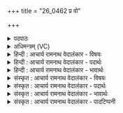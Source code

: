 +++
title = "26_0462 प्र वो"

+++
<details><summary>पदपाठः</summary>

प्र꣢। वः꣣। महे꣢। म꣣त꣡यः꣢। य꣣न्तु। वि꣡ष्ण꣢꣯वे। म꣣रु꣡त्व꣢ते। गि꣣रिजाः꣢। गि꣣रि। जाः꣢। ए꣣वया꣡म꣢रुत्। ए꣣वया꣢। म꣣रुत्। प्र꣢। श꣡र्धा꣢꣯य। प्र। य꣡ज्य꣢꣯वे। सु꣣खाद꣡ये꣢। सु꣣। खाद꣡ये꣢। त꣣व꣡से꣢। भ꣣न्द꣡दि꣢ष्टये। भ꣣न्द꣢त्। इ꣣ष्टये। धु꣡नि꣢꣯व्रताय। धु꣡नि꣢꣯। व्र꣣ताय। श꣡व꣢꣯से। ४६२।
</details>

<details><summary>अधिमन्त्रम् (VC)</summary>

- मरुतः
- एवयामरुदात्रेयः
- अतिजगती
- निषादः
- ऐन्द्रं काण्डम्
</details>

<details><summary>हिन्दी : आचार्य रामनाथ वेदालंकार - विषयः</summary>

अगले मन्त्र के देवता ‘मरुतः’ हैं। इसमें विष्णु और मरुतों की सहायता से आत्मिक और राष्ट्रिय उत्कर्ष पाने की प्रेरणा है।
</details>

<details><summary>हिन्दी : आचार्य रामनाथ वेदालंकार - पदार्थः</summary>

पदार्थान्वयभाषाः -  प्रथम—अध्यात्म-पक्ष में। हे साथियों ! (महे) महान्, (मरुत्वते) प्राणयुक्त (विष्णवे) सारे शरीर में व्याप्त क्रियावाले अपने जीवात्मा के प्रोत्साहनार्थ (वः) तुम्हारी (मतयः) बुद्धियाँ वा वाणियाँ (प्र यन्तु) प्रवृत्त हों, जो जीवात्मा (गिरिजाः) पर्वत-सदृश शरीर में जन्मा हुआ और (यवयामरुत्) वेगवान् प्राणवाला है। (यज्यवे) शरीर-सञ्चालन रूप यज्ञ के कर्ता, (सुखादये) रोग आदियों को पूर्णतः खा जानेवाले (तवसे) शरीर से वृद्धिशील, (भन्ददिष्टये) सुखजनक शतायुष्य रूप इष्टि को करनेवाले, (धुनिव्रताय) शारीरिक और मानसिक दोषों को कंपित करनेवाले कर्म से युक्त (शवसे) बलवान् (शर्धाय) प्राणबल को पाने के लिए भी, तुम्हारी बुद्धियाँ वा वाणियाँ (प्र प्र यन्तु) प्रकृष्ट रूप से प्रवृत्त हों ॥ द्वितीय—राष्ट्र के पक्ष में। हे राष्ट्रवासियो ! (महे) महान् (मरुत्वते) प्रशस्त योद्धा सैनिकों से युक्त (विष्णवे) यानों द्वारा जल, स्थल, अन्तरिक्ष तीनों स्थानों में व्याप्त होनेवाले राजा के लिए (वः) तुम्हारी (मतयः) वाणियाँ (प्र यन्तु) प्रवृत्त हों, जो राजा (गिरिजाः) पर्वततुल्य सर्वोच्च पद पर अभिषिक्त और (एवया-मरुत्) वेगवान् सैनिकोंवाला है। और (यज्यवे) राष्ट्ररक्षा-रूप यज्ञ के अनुष्ठाता, (सुखादये) उत्कृष्ट पादत्राणों और हस्तत्राणों से युक्त, (तवसे) गतिमान्, कर्मण्य, (भन्ददिष्टये) संग्रामरूप यज्ञ से सुख पानेवाले, (धुनिव्रताय) शत्रुप्रकम्पक कर्मोंवाले, (शवसे) बलवान् (शर्धाय) वीर योद्धाओं के सैन्य के लिए भी, तुम्हारी वाणियाँ (प्र प्र यन्तु) अतिशय प्रवृत्त हों, अर्थात् तुम राजा की तथा उसके सैन्यगण की प्रशंसा करो और उन्हें उत्तम उद्बोधन दो ॥६॥ इस मन्त्र में श्लेषालङ्कार है ॥६॥
</details>

<details><summary>हिन्दी : आचार्य रामनाथ वेदालंकार - भावार्थः</summary>

भावार्थभाषाः -  मनुष्य जब प्राणायाम से शारीरिक और मानसिक दोषों को जलाकर आत्मिक बल बढ़ाते हैं, तब सब सिद्धियाँ उन्हें हस्तगत हो जाती हैं। वैसे ही राष्ट्र के वीर सैनिक सब शत्रुओं को कँपा कर जब राजा के बल को बढ़ाते हैं, तब राष्ट्र में सब उन्नतियाँ भासित होने लगती हैं ॥६॥
</details>

<details><summary>संस्कृत : आचार्य रामनाथ वेदालंकार - विषयः</summary>

अथ मरुतो देवताः। विष्णोर्मरुतां च साहाय्येनात्मिकं राष्ट्रियं चोत्कर्षं प्राप्तुं प्रेरयति।
</details>

<details><summary>संस्कृत : आचार्य रामनाथ वेदालंकार - पदार्थः</summary>

पदार्थान्वयभाषाः -  प्रथमः—अध्यात्मपरः। हे सखायः ! (महे) महते, (मरुत्वते) प्राणवते (विष्णवे) सर्वस्मिन् शरीरे व्याप्तक्रियाय जीवात्मना जीवात्मनः प्रोत्साहनायेत्यर्थः (वः) युष्माकम् (मतयः) बुद्धयः वाचो वा। वाग् वै मतिः। श० ८।१।२।७। (प्र यन्तु) प्रवर्तन्ताम्, यः विष्णुः जीवात्मा (गिरिजाः) गिरौ पर्वतवद् विद्यमाने देहे गृहीतजन्मा, (एवयामरुत्) वेगवत्प्राणश्च वर्तते। एवेन वेगेन यान्तीति एवयाः। एवयाः वेगगामिनः मरुतः प्राणाः सहचराः यस्य स एवयामरुत्। किञ्च, (यज्यवे) शरीरसञ्चालनरूपयज्ञकर्त्रे, (सुखादये) रोगादीनां सुभक्षकाय, (तवसे) शरीरेण वृद्धिशीलाय। तौति वर्द्धते इति तवाः तस्मै। तु गतिवृद्धिहिंसासु सौत्रो धातुः, तत औणादिकः असुन् प्रत्ययः. (भन्ददिष्टये) भन्दन्ती सुखयन्ती इष्टिः शतसंवत्सरजीवनरूपा यस्मात् तस्मै, (धुनिव्रताय) धुनि शारीरमानसदोषप्रकम्पकं व्रतं कर्म यस्य तस्मै, (शवसे) बलवते (शर्धाय) मारुताय गणाय प्राणसमूहाय। शृधु प्रसहने चुरादिः, शर्धयति प्रसहते इति शर्धः तस्मै। वः मतयः बुद्धयो वाचो वा (प्र प्र) प्र यन्तु, प्र यन्तु, प्रकर्षेण प्रवर्तन्ताम् ॥ अथ द्वितीयः—राष्ट्रपरः। हे राष्ट्रवासिनः ! (महे) महते, (मरुत्वते) प्रशस्ताः मरुतः योद्धारः सैनिकाः अस्य सन्तीति तस्मै (विष्णवे) त्रिविक्रमाय जलस्थलाकाशगामिने नृपतये, तं स्तोतुं बोधयितुं वा (वः) युष्माकम् (मतयः) वाचः (प्र यन्तु) प्रवर्तन्ताम्, यः विष्णुः नृपतिः (गिरिजाः) पर्वतवद् राष्ट्रस्य सर्वोन्नते पदेऽभिषिक्तः (एवयामरुत्) वेगवत्सैनिकश्च वर्तते। किञ्च, (यज्यवे) राष्ट्ररक्षायज्ञस्य अनुष्ठात्रे, (सुखादये) उत्कृष्टाः खादयः पादत्राणाः हस्तत्राणाश्च यस्य तस्मै। अंसे॑षु व ऋ॒ष्टयः॑ प॒त्सु खा॒दयः॒। ऋ० ५।५४।११, हस्ते॑षु खा॒दिश्च॑ कृ॒तिश्च॒ संद॑धे। ऋ० १।१६८।३ इति श्रुतिः। (तवसे) गतिमते, कर्मण्याय। तवतेर्गतिकर्मणः। असुन्। (भन्ददिष्टये) भन्दन्ती सुखयित्री इष्टिः संग्रामरूपा यस्य तस्मै, (धुनिव्रताय) शत्रुप्रकम्पककर्मणे, (शवसे) बलवते (शर्धाय) मारुताय वीरभटानां सैन्याय, वः मतयः वाचः (प्र प्र) अतिशयने प्रवर्तन्ताम्। यूयं विष्णुं राजानं तदीयं सैन्यगणं च प्रशंसत प्रोद्बोधयत चेत्यर्थः ॥२ क्री॒ळं वः॒ शर्धो॒ मारु॑तमनर्वा॒णं॑ रथे॒शुभ॑म्। कण्वा॑ अ॒भिप्रगा॑यत ॥ ऋ० १।३७।१, प्र वः॒ शर्धा॑य॒ धृष्व॑ये त्वे॒षद्यु॑म्नाय शु॒ष्मिणे॑। दे॒वत्तं॒ ब्रह्म॑ गायत ॥ ऋ० १।३७।४ इत्यादिवचनात् शर्धशब्देन मारुतो गण उच्यते। ते क्री॒डयो॒ धुन॑यो॒ भ्राज॑दृष्टयः स्व॒यं म॑हि॒त्वं प॑नयन्त॒ धूत॑यः ॥ ऋ० १।८७।३ इति वचनाच्च मरुतां धुनिव्रतत्वम् ॥६॥ अत्र श्लेषालङ्कारः ॥६॥
</details>

<details><summary>संस्कृत : आचार्य रामनाथ वेदालंकार - भावार्थः</summary>

भावार्थभाषाः -  मनुष्या यदा प्राणायामेन शारीरं मानसं च मलं दग्ध्वाऽऽत्मबलं वर्द्धयन्ति तदा सर्वाः सिद्धयस्तेषां हस्तगता भवन्ति। तथैव राष्ट्रस्य वीरसैनिकाः सर्वान् रिपून् प्रकम्प्य यदा राजबलं वर्द्धयन्ति तदा राष्ट्रे सर्वा उन्नतयो विभासन्ते ॥६॥
</details>

<details><summary>संस्कृत : आचार्य रामनाथ वेदालंकार - पादटिप्पनी</summary>

टिप्पणी:   १. ऋ० ५।८७।१। २. ऋग्भाष्ये दयानन्दर्षिर्मन्त्रमिमम् ‘अथ मनुष्यान् कथं किं प्राप्नोति’ इति विषये व्याख्यातवान्।
</details>